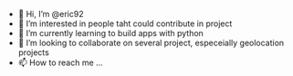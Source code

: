 - 👋 Hi, I’m @eric92
- 👀 I’m interested in people taht could contribute in project
- 🌱 I’m currently learning to build apps with python
- 💞️ I’m looking to collaborate on several project, especeially geolocation projects 
- 📫 How to reach me ...

<!---
eric92/eric92 is a ✨ special ✨ repository because its `README.md` (this file) appears on your GitHub profile.
You can click the Preview link to take a look at your changes.
--->
